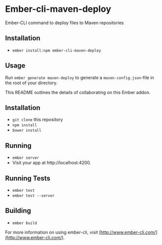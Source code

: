 # Ember-cli-maven-deploy

Ember-CLI command to deploy files to Maven repositories

## Installation

* `ember install:npm ember-cli-maven-deploy`

## Usage

Run `ember generate maven-deploy` to generate a `maven-config.json`-file in the root of your directory.



This README outlines the details of collaborating on this Ember addon.

## Installation

* `git clone` this repository
* `npm install`
* `bower install`

## Running

* `ember server`
* Visit your app at http://localhost:4200.

## Running Tests

* `ember test`
* `ember test --server`

## Building

* `ember build`

For more information on using ember-cli, visit [http://www.ember-cli.com/](http://www.ember-cli.com/).
